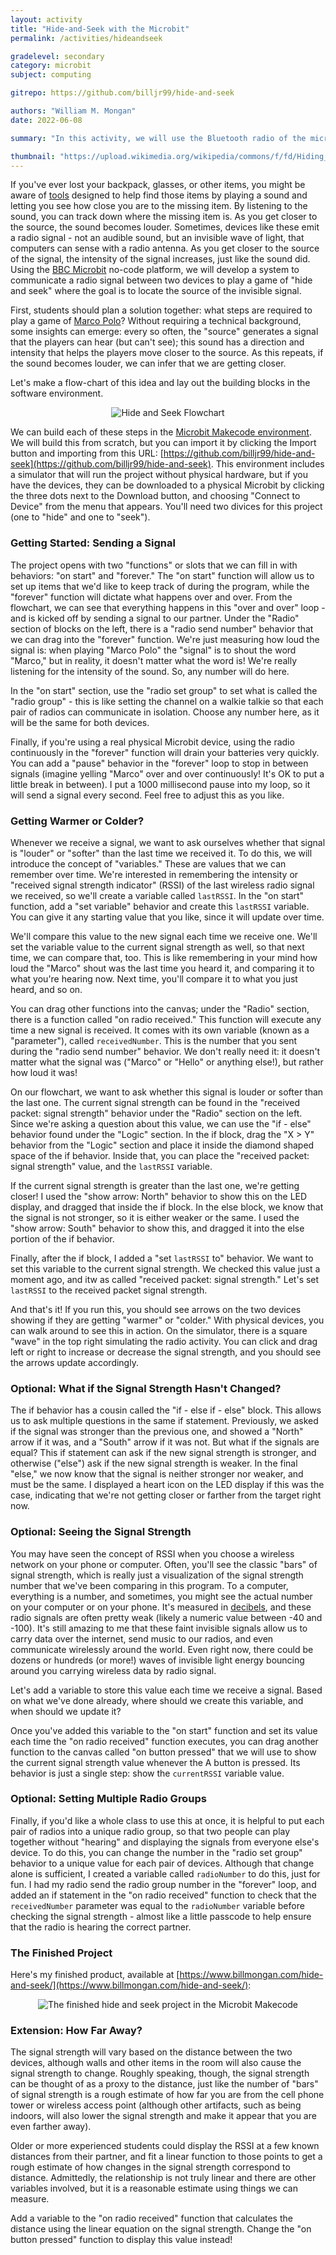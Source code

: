 ```yaml
---
layout: activity
title: "Hide-and-Seek with the Microbit"
permalink: /activities/hideandseek

gradelevel: secondary
category: microbit
subject: computing

gitrepo: https://github.com/billjr99/hide-and-seek

authors: "William M. Mongan"
date: 2022-06-08

summary: "In this activity, we will use the Bluetooth radio of the micro:bit to estimate the distance between two micro:bits by measuring the strength of the radio signal, and play a game of hide-and-seek."

thumbnail: "https://upload.wikimedia.org/wikipedia/commons/f/fd/Hiding_in_the_Haycocks_%281881%29_by_William_Bliss_Baker.jpg"
---
```


If you've ever lost your backpack, glasses, or other items, you might be aware of [tools](https://www.thetileapp.com/) designed to help find those items by playing a sound and letting you see how close you are to the missing item.  By listening to the sound, you can track down where the missing item is.  As you get closer to the source, the sound becomes louder.  Sometimes, devices like these emit a radio signal - not an audible sound, but an invisible wave of light, that computers can sense with a radio antenna.  As you get closer to the source of the signal, the intensity of the signal increases, just like the sound did.  Using the [BBC Microbit](https://microbit.org/) no-code platform, we will develop a system to communicate a radio signal between two devices to play a game of "hide and seek" where the goal is to locate the source of the invisible signal.

First, students should plan a solution together: what steps are required to play a game of [Marco Polo](https://en.wikipedia.org/wiki/Marco_Polo_(game))?  Without requiring a technical background, some insights can emerge: every so often, the "source" generates a signal that the players can hear (but can't see); this sound has a direction and intensity that helps the players move closer to the source.  As this repeats, if the sound becomes louder, we can infer that we are getting closer.  

Let's make a flow-chart of this idea and lay out the building blocks in the software environment.  

<p align="center">
<img alt="Hide and Seek Flowchart" src="https://www.billmongan.com/hide-and-seek/files/hideandseek.drawio.png">
</p>

We can build each of these steps in the [Microbit Makecode environment](https://makecode.microbit.org/).  We will build this from scratch, but you can import it by clicking the Import button and importing from this URL: [https://github.com/billjr99/hide-and-seek](https://github.com/billjr99/hide-and-seek).  This environment includes a simulator that will run the project without physical hardware, but if you have the devices, they can be downloaded to a physical Microbit by clicking the three dots next to the Download button, and choosing "Connect to Device" from the menu that appears.  You'll need two divices for this project (one to "hide" and one to "seek").

### Getting Started: Sending a Signal

The project opens with two "functions" or slots that we can fill in with behaviors: "on start" and "forever."  The "on start" function will allow us to set up items that we'd like to keep track of during the program, while the "forever" function will dictate what happens over and over.  From the flowchart, we can see that everything happens in this "over and over" loop - and is kicked off by sending a signal to our partner.  Under the "Radio" section of blocks on the left, there is a "radio send number" behavior that we can drag into the "forever" function.  We're just measuring how loud the signal is: when playing "Marco Polo" the "signal" is to shout the word "Marco," but in reality, it doesn't matter what the word is!  We're really listening for the intensity of the sound.  So, any number will do here.

In the "on start" section, use the "radio set group" to set what is called the "radio group" - this is like setting the channel on a walkie talkie so that each pair of radios can communicate in isolation.  Choose any number here, as it will be the same for both devices.

Finally, if you're using a real physical Microbit device, using the radio continuously in the "forever" function will drain your batteries very quickly.  You can add a "pause" behavior in the "forever" loop to stop in between signals (imagine yelling "Marco" over and over continuously!  It's OK to put a little break in between).  I put a 1000 millisecond pause into my loop, so it will send a signal every second.  Feel free to adjust this as you like.

### Getting Warmer or Colder?

Whenever we receive a signal, we want to ask ourselves whether that signal is "louder" or "softer" than the last time we received it.  To do this, we will introduce the concept of "variables."  These are values that we can remember over time.  We're interested in remembering the intensity or "received signal strength indicator" (RSSI) of the last wireless radio signal we received, so we'll create a variable called `lastRSSI`.  In the "on start" function, add a "set variable" behavior and create this `lastRSSI` variable.  You can give it any starting value that you like, since it will update over time.

We'll compare this value to the new signal each time we receive one.  We'll set the variable value to the current signal strength as well, so that next time, we can compare that, too.  This is like remembering in your mind how loud the "Marco" shout was the last time you heard it, and comparing it to what you're hearing now.  Next time, you'll compare it to what you just heard, and so on.

You can drag other functions into the canvas; under the "Radio" section, there is a function called "on radio received."  This function will execute any time a new signal is received.  It comes with its own variable (known as a "parameter"), called `receivedNumber`.  This is the number that you sent during the "radio send number" behavior.  We don't really need it: it doesn't matter what the signal was ("Marco" or "Hello" or anything else!), but rather how loud it was!

On our flowchart, we want to ask whether this signal is louder or softer than the last one.  The current signal strength can be found in the "received packet: signal strength" behavior under the "Radio" section on the left.  Since we're asking a question about this value, we can use the "if - else" behavior found under the "Logic" section.  In the if block, drag the "X > Y" behavior from the "Logic" section and place it inside the diamond shaped space of the if behavior.  Inside that, you can place the "received packet: signal strength" value, and the `lastRSSI` variable.

If the current signal strength is greater than the last one, we're getting closer!  I used the "show arrow: North" behavior to show this on the LED display, and dragged that inside the if block.  In the else block, we know that the signal is not stronger, so it is either weaker or the same.  I used the "show arrow: South" behavior to show this, and dragged it into the else portion of the if behavior.

Finally, after the if block, I added a "set `lastRSSI` to" behavior.  We want to set this variable to the current signal strength.  We checked this value just a moment ago, and itw as called "received packet: signal strength."  Let's set `lastRSSI` to the received packet signal strength.

And that's it!  If you run this, you should see arrows on the two devices showing if they are getting "warmer" or "colder."  With physical devices, you can walk around to see this in action.  On the simulator, there is a square "wave" in the top right simulating the radio activity.  You can click and drag left or right to increase or decrease the signal strength, and you should see the arrows update accordingly.

### Optional: What if the Signal Strength Hasn't Changed?
The if behavior has a cousin called the "if - else if - else" block.  This allows us to ask multiple questions in the same if statement.  Previously, we asked if the signal was stronger than the previous one, and showed a "North" arrow if it was, and a "South" arrow if it was not.  But what if the signals are equal?  This if statement can ask if the new signal strength is stronger, and otherwise ("else") ask if the new signal strength is weaker.  In the final "else," we now know that the signal is neither stronger nor weaker, and must be the same.  I displayed a heart icon on the LED display if this was the case, indicating that we're not getting closer or farther from the target right now.

### Optional: Seeing the Signal Strength
You may have seen the concept of RSSI when you choose a wireless network on your phone or computer.  Often, you'll see the classic "bars" of signal strength, which is really just a visualization of the signal strength number that we've been comparing in this program.  To a computer, everything is a number, and sometimes, you might see the actual number on your computer or on your phone.  It's measured in [decibels](https://en.wikipedia.org/wiki/Decibel), and these radio signals are often pretty weak (likely a numeric value between -40 and -100).  It's still amazing to me that these faint invisible signals allow us to carry data over the internet, send music to our radios, and even communicate wirelessly around the world.  Even right now, there could be dozens or hundreds (or more!) waves of invisible light energy bouncing around you carrying wireless data by radio signal.  

Let's add a variable to store this value each time we receive a signal.  Based on what we've done already, where should we create this variable, and when should we update it?  

Once you've added this variable to the "on start" function and set its value each time the "on radio received" function executes, you can drag another function to the canvas called "on button pressed" that we will use to show the current signal strength value whenever the A button is pressed.  Its behavior is just a single step: show the `currentRSSI` variable value.

### Optional: Setting Multiple Radio Groups
Finally, if you'd like a whole class to use this at once, it is helpful to put each pair of radios into a unique radio group, so that two people can play together without "hearing" and displaying the signals from everyone else's device.  To do this, you can change the number in the "radio set group" behavior to a unique value for each pair of devices.  Although that change alone is sufficient, I created a variable called `radioNumber` to do this, just for fun.  I had my radio send the radio group number in the "forever" loop, and added an if statement in the "on radio received" function to check that the `receivedNumber` parameter was equal to the `radioNumber` variable before checking the signal strength - almost like a little passcode to help ensure that the radio is hearing the correct partner.

### The Finished Project

Here's my finished product, available at [https://www.billmongan.com/hide-and-seek/](https://www.billmongan.com/hide-and-seek/):

<p align="center">
<img style="max-width:100%;" alt="The finished hide and seek project in the Microbit Makecode" src="https://github.com/billjr99/hide-and-seek/raw/master/.github/makecode/blocks.png">
</p>

### Extension: How Far Away?
The signal strength will vary based on the distance between the two devices, although walls and other items in the room will also cause the signal strength to change.  Roughly speaking, though, the signal strength can be thought of as a proxy to the distance, just like the number of "bars" of signal strength is a rough estimate of how far you are from the cell phone tower or wireless access point (although other artifacts, such as being indoors, will also lower the signal strength and make it appear that you are even farther away).

Older or more experienced students could display the RSSI at a few known distances from their partner, and fit a linear function to those points to get a rough estimate of how changes in the signal strength correspond to distance.  Admittedly, the relationship is not truly linear and there are other variables involved, but it is a reasonable estimate using things we can measure.  

Add a variable to the "on radio received" function that calculates the distance using the linear equation on the signal strength.  Change the "on button pressed" function to display this value instead!